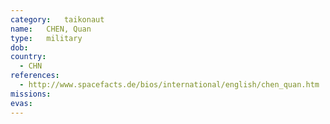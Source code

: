 ```yaml
---
category:	taikonaut
name:	CHEN, Quan
type:	military
dob:	
country:
  - CHN
references:
  - http://www.spacefacts.de/bios/international/english/chen_quan.htm
missions:
evas:
---
```

